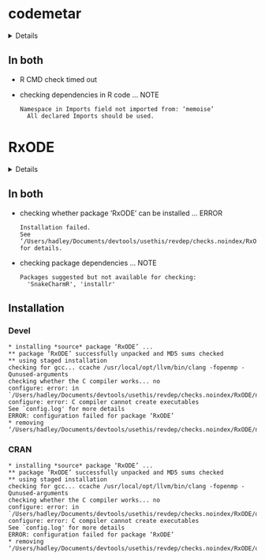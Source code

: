 # codemetar

<details>

* Version: 0.1.8
* Source code: https://github.com/cran/codemetar
* URL: https://github.com/ropensci/codemetar, https://ropensci.github.io/codemetar
* BugReports: https://github.com/ropensci/codemetar/issues
* Date/Publication: 2019-04-22 04:20:03 UTC
* Number of recursive dependencies: 79

Run `revdep_details(,"codemetar")` for more info

</details>

## In both

*   R CMD check timed out
    

*   checking dependencies in R code ... NOTE
    ```
    Namespace in Imports field not imported from: ‘memoise’
      All declared Imports should be used.
    ```

# RxODE

<details>

* Version: 0.9.2-0
* Source code: https://github.com/cran/RxODE
* URL: https://nlmixrdevelopment.github.io/RxODE/
* BugReports: https://github.com/nlmixrdevelopment/RxODE/issues
* Date/Publication: 2020-03-13 07:10:14 UTC
* Number of recursive dependencies: 132

Run `revdep_details(,"RxODE")` for more info

</details>

## In both

*   checking whether package ‘RxODE’ can be installed ... ERROR
    ```
    Installation failed.
    See ‘/Users/hadley/Documents/devtools/usethis/revdep/checks.noindex/RxODE/new/RxODE.Rcheck/00install.out’ for details.
    ```

*   checking package dependencies ... NOTE
    ```
    Packages suggested but not available for checking:
      'SnakeCharmR', 'installr'
    ```

## Installation

### Devel

```
* installing *source* package ‘RxODE’ ...
** package ‘RxODE’ successfully unpacked and MD5 sums checked
** using staged installation
checking for gcc... ccache /usr/local/opt/llvm/bin/clang -fopenmp -Qunused-arguments
checking whether the C compiler works... no
configure: error: in `/Users/hadley/Documents/devtools/usethis/revdep/checks.noindex/RxODE/new/RxODE.Rcheck/00_pkg_src/RxODE':
configure: error: C compiler cannot create executables
See `config.log' for more details
ERROR: configuration failed for package ‘RxODE’
* removing ‘/Users/hadley/Documents/devtools/usethis/revdep/checks.noindex/RxODE/new/RxODE.Rcheck/RxODE’

```
### CRAN

```
* installing *source* package ‘RxODE’ ...
** package ‘RxODE’ successfully unpacked and MD5 sums checked
** using staged installation
checking for gcc... ccache /usr/local/opt/llvm/bin/clang -fopenmp -Qunused-arguments
checking whether the C compiler works... no
configure: error: in `/Users/hadley/Documents/devtools/usethis/revdep/checks.noindex/RxODE/old/RxODE.Rcheck/00_pkg_src/RxODE':
configure: error: C compiler cannot create executables
See `config.log' for more details
ERROR: configuration failed for package ‘RxODE’
* removing ‘/Users/hadley/Documents/devtools/usethis/revdep/checks.noindex/RxODE/old/RxODE.Rcheck/RxODE’

```
